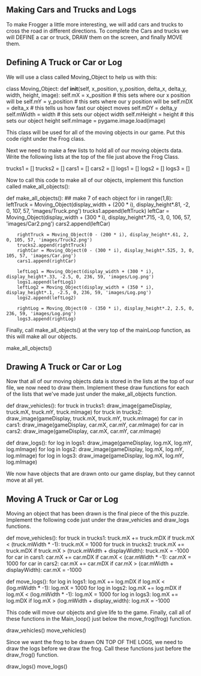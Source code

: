 Making Cars and Trucks and Logs
-------------------------------

To make Frogger a little more interesting, we will add cars and trucks to cross the road in different directions. To complete the Cars and trucks we will DEFINE a car or truck, DRAW them on the screen, and finally MOVE them.  

Defining A Truck or Car or Log
-------------------------------

We will use a class called Moving_Object to help us with this:

class Moving_Object:
    def __init__(self, x_position, y_position, delta_x, delta_y, width, height, image):
        self.mX = x_position 							# this sets where our x position will be
        self.mY = y_position 							# this sets where our y position will be
        self.mDX = delta_x								# this tells us how fast our object moves
        self.mDY = delta_y							
        self.mWidth = width 							# this sets our object width
        self.mHeight = height 							# this sets our object height
        self.mImage = pygame.image.load(image) 

This class will be used for all of the moving objects in our game.  Put this code right under the Frog class.  

Next we need to make a few lists to hold all of our moving objects data.  Write the following lists at the top of the file just above the Frog Class.

trucks1 = []
trucks2 = []
cars1 = []
cars2 = []
logs1 = []
logs2 = []
logs3 = []

Now to call this code to make all of our objects, implement this function called make_all_objects():

def make_all_objects():
	## make 7 of each object
	for i in range(1,8):
		leftTruck = Moving_Object(display_width + (200 * i), display_height*.81, -2, 0, 107, 57, 'images/Truck.png')
		trucks1.append(leftTruck)
		leftCar = Moving_Object(display_width + (300 * i), display_height*.715, -3, 0, 106, 57, 'images/Car2.png')
		cars2.append(leftCar)

		rightTruck = Moving_Object(0 - (200 * i), display_height*.61, 2, 0, 105, 57, 'images/Truck2.png')
		trucks2.append(rightTruck)
		rightCar = Moving_Object(0 - (300 * i), display_height*.525, 3, 0, 105, 57, 'images/Car.png')
		cars1.append(rightCar)

		leftLog1 = Moving_Object(display_width + (300 * i), display_height*.33, -2.5, 0, 236, 59, 'images/Log.png')
		logs1.append(leftLog1)
		leftLog2 = Moving_Object(display_width + (350 * i), display_height*.1, -2.5, 0, 236, 59, 'images/Log.png')
		logs2.append(leftLog2)

		rightLog = Moving_Object(0 - (350 * i), display_height*.2, 2.5, 0, 236, 59, 'images/Log.png')
		logs3.append(rightLog)

Finally, call make_all_objects() at the very top of the mainLoop function, as this will make all our objects.

make_all_objects()



Drawing A Truck or Car or Log
-------------------------------

Now that all of our moving objects data is stored in the lists at the top of our file, we now need to draw them. Implement these draw functions for each of the lists that we've made just under the make_all_objects function.

def draw_vehicles():
	for truck in trucks1:
		draw_image(gameDisplay, truck.mX, truck.mY, truck.mImage)
	for truck in trucks2:
		draw_image(gameDisplay, truck.mX, truck.mY, truck.mImage)
	for car in cars1:
		draw_image(gameDisplay, car.mX, car.mY, car.mImage)
	for car in cars2:
		draw_image(gameDisplay, car.mX, car.mY, car.mImage)
	
def draw_logs():
	for log in logs1:
		draw_image(gameDisplay, log.mX, log.mY, log.mImage)
	for log in logs2:
		draw_image(gameDisplay, log.mX, log.mY, log.mImage)
	for log in logs3:
		draw_image(gameDisplay, log.mX, log.mY, log.mImage)

We now have objects that are drawn onto our game display, but they cannot move at all yet.


Moving A Truck or Car or Log
-----------------------------

Moving an object that has been drawn is the final piece of the this puzzle. Implement the following code just under the draw_vehicles and draw_logs functions.

def move_vehicles():
	for truck in trucks1:
		truck.mX += truck.mDX
		if truck.mX < (truck.mWidth * -1):
			truck.mX = 1000
	for truck in trucks2:
		truck.mX += truck.mDX
		if truck.mX > (truck.mWidth + displayWidth):
			truck.mX = -1000
	for car in cars1:
		car.mX += car.mDX
		if car.mX < (car.mWidth * -1):
			car.mX = 1000
	for car in cars2:
		car.mX += car.mDX
		if car.mX > (car.mWidth + displayWidth):
			car.mX = -1000

def move_logs():
	for log in logs1:
		log.mX += log.mDX
		if log.mX < (log.mWidth * -1):
			log.mX = 1000
	for log in logs2:
		log.mX += log.mDX
		if log.mX < (log.mWidth * -1):
			log.mX = 1000
	for log in logs3:
		log.mX += log.mDX
		if log.mX > (log.mWidth + display_width):
			log.mX = -1000

This code will move our objects and give life to the game. Finally, call all of these functions in the Main_loop() just below the move_frog(frog) function.

draw_vehicles()
move_vehicles()

Since we want the frog to be drawn ON TOP OF THE LOGS, we need to draw the logs before we draw the frog. Call these functions just before the draw_frog() function.

draw_logs()
move_logs()